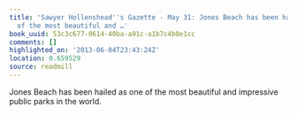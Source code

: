 ```yaml
---
title: 'Sawyer Hollenshead''s Gazette - May 31: Jones Beach has been hailed as one
  of the most beautiful and …'
book_uuid: 53c3c677-0614-40ba-a91c-a1b7c4b0e1cc
comments: []
highlighted_on: '2013-06-04T23:43:24Z'
location: 0.659529
source: readmill
---
```


Jones Beach has been hailed as one of the most beautiful and impressive public parks in the world.